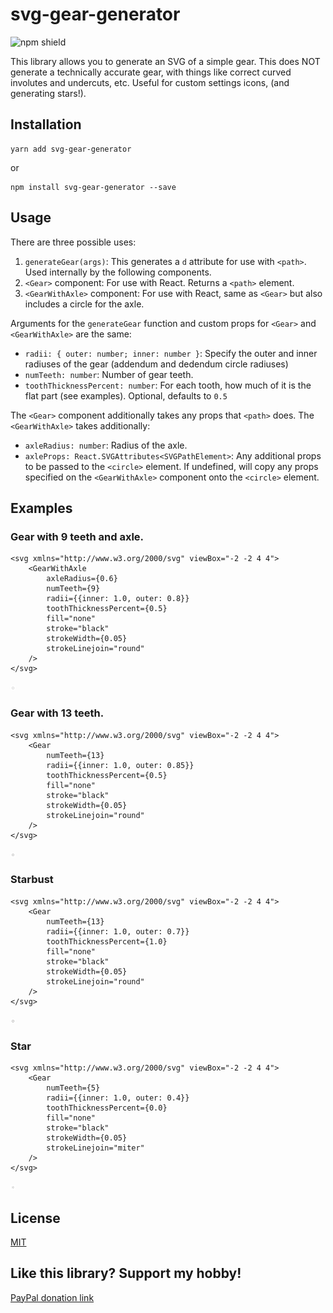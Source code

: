 # svg-gear-generator

![npm shield](https://img.shields.io/npm/v/svg-gear-generator)

This library allows you to generate an SVG of a simple gear. This does NOT generate a technically accurate gear, with things like correct curved involutes and undercuts, etc. Useful for custom settings icons, (and generating stars!).

## Installation
```
yarn add svg-gear-generator
```
or
```
npm install svg-gear-generator --save
```

## Usage

There are three possible uses:

1. `generateGear(args)`: This generates a `d` attribute for use with `<path>`. Used internally by the following components.
2. `<Gear>` component: For use with React. Returns a `<path>` element.
3. `<GearWithAxle>` component: For use with React, same as `<Gear>` but also includes a circle for the axle.

Arguments for the `generateGear` function and custom props for `<Gear>` and `<GearWithAxle>` are the same:

* `radii: { outer: number; inner: number }`: Specify the outer and inner radiuses of the gear (addendum and dedendum circle radiuses)
* `numTeeth: number`: Number of gear teeth.
* `toothThicknessPercent: number`: For each tooth, how much of it is the flat part (see examples). Optional, defaults to `0.5`

The `<Gear>` component additionally takes any props that `<path>` does. The `<GearWithAxle>` takes additionally:

* `axleRadius: number`: Radius of the axle.
* `axleProps: React.SVGAttributes<SVGPathElement>`: Any additional props to be passed to the `<circle>` element. If undefined, will copy any props specified on the `<GearWithAxle>` component onto the `<circle>` element.

## Examples

### Gear with 9 teeth and axle.

```
<svg xmlns="http://www.w3.org/2000/svg" viewBox="-2 -2 4 4">
    <GearWithAxle
        axleRadius={0.6}
        numTeeth={9}
        radii={{inner: 1.0, outer: 0.8}}
        toothThicknessPercent={0.5}
        fill="none"
        stroke="black"
        strokeWidth={0.05}
        strokeLinejoin="round"
    />
</svg>
```
![Gear with 9 teeth](./images/gear.svg)

### Gear with 13 teeth.

```
<svg xmlns="http://www.w3.org/2000/svg" viewBox="-2 -2 4 4">
    <Gear
        numTeeth={13}
        radii={{inner: 1.0, outer: 0.85}}
        toothThicknessPercent={0.5}
        fill="none"
        stroke="black"
        strokeWidth={0.05}
        strokeLinejoin="round"
    />
</svg>
```
![Gear with 13 teeth](./images/gearWaxle.svg)

### Starbust 

```
<svg xmlns="http://www.w3.org/2000/svg" viewBox="-2 -2 4 4">
    <Gear
        numTeeth={13}
        radii={{inner: 1.0, outer: 0.7}}
        toothThicknessPercent={1.0}
        fill="none"
        stroke="black"
        strokeWidth={0.05}
        strokeLinejoin="round"
    />
</svg>
```
![Starburst](./images/burst.svg)

### Star

```
<svg xmlns="http://www.w3.org/2000/svg" viewBox="-2 -2 4 4">
    <Gear
        numTeeth={5}
        radii={{inner: 1.0, outer: 0.4}}
        toothThicknessPercent={0.0}
        fill="none"
        stroke="black"
        strokeWidth={0.05}
        strokeLinejoin="miter"
    />
</svg>
```
![Star](./images/star.svg)

## License

[MIT](LICENSE)

## Like this library? Support my hobby!

[PayPal donation link](https://paypal.me/seanchenpiano?locale.x=en_US)
